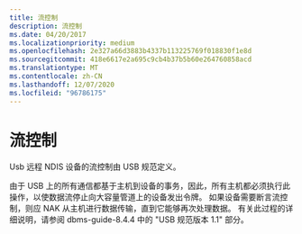 ```yaml
---
title: 流控制
description: 流控制
ms.date: 04/20/2017
ms.localizationpriority: medium
ms.openlocfilehash: 2e327a66d3883b4337b113225769f018830f1e8d
ms.sourcegitcommit: 418e6617e2a695c9cb4b37b5b60e264760858acd
ms.translationtype: MT
ms.contentlocale: zh-CN
ms.lasthandoff: 12/07/2020
ms.locfileid: "96786175"
---
```

# <a name="flow-control"></a>流控制





Usb 远程 NDIS 设备的流控制由 USB 规范定义。

由于 USB 上的所有通信都基于主机到设备的事务，因此，所有主机都必须执行此操作，以使数据流停止向大容量管道上的设备发出令牌。 如果设备需要断言流控制，则应 NAK 从主机进行数据传输，直到它能够再次处理数据。 有关此过程的详细说明，请参阅 dbms-guide-8.4.4 中的 "USB 规范版本 1.1" 部分。

 

 





